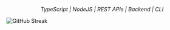_<p align="center">TypeScript | NodeJS | REST APIs | Backend | CLI</p>_

![GitHub Streak](https://github-readme-streak-stats.herokuapp.com/?user=kentlouisetonino&theme=android-dark&card_width=921)
